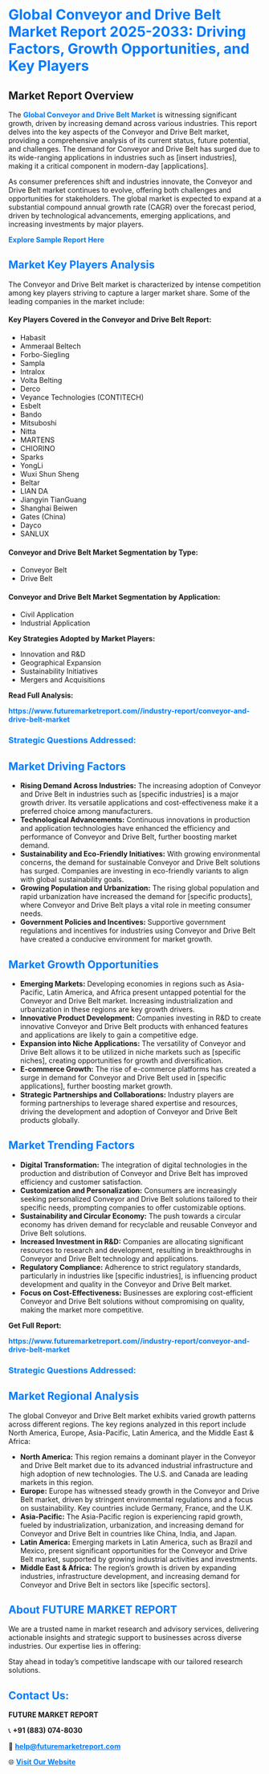 <h1 style="color: #007BFF;">Global Conveyor and Drive Belt Market Report 2025-2033: Driving Factors, Growth Opportunities, and Key Players</h1>

<section id="overview">
<h2>Market Report Overview</h2>
<p>The <a href="https://www.futuremarketreport.com//industry-report/conveyor-and-drive-belt-market" style="color: #007BFF; text-decoration: none;"><strong>Global Conveyor and Drive Belt Market</strong></a> is witnessing significant growth, driven by increasing demand across various industries. This report delves into the key aspects of the Conveyor and Drive Belt market, providing a comprehensive analysis of its current status, future potential, and challenges. The demand for Conveyor and Drive Belt has surged due to its wide-ranging applications in industries such as [insert industries], making it a critical component in modern-day [applications].</p>
<p>As consumer preferences shift and industries innovate, the Conveyor and Drive Belt market continues to evolve, offering both challenges and opportunities for stakeholders. The global market is expected to expand at a substantial compound annual growth rate (CAGR) over the forecast period, driven by technological advancements, emerging applications, and increasing investments by major players.</p>
</section>

<section id="overview">
<p><a href="https://www.futuremarketreport.com//request-sample/reportId=89875" style="color: #007BFF; text-decoration: none;"><strong>Explore Sample Report Here</strong></a></p>
</section>

<section id="key-players">
<h2 style="color: #007BFF;">Market Key Players Analysis</h2>
<p>The Conveyor and Drive Belt market is characterized by intense competition among key players striving to capture a larger market share. Some of the leading companies in the market include:</p>
<h4>Key Players Covered in the Conveyor and Drive Belt Report:</h4>
<ul><li>Habasit</li><li>Ammeraal Beltech</li><li>Forbo-Siegling</li><li>Sampla</li><li>Intralox</li><li>Volta Belting</li><li>Derco</li><li>Veyance Technologies (CONTITECH)</li><li>Esbelt</li><li>Bando</li><li>Mitsuboshi</li><li>Nitta</li><li>MARTENS</li><li>CHIORINO</li><li>Sparks</li><li>YongLi</li><li>Wuxi Shun Sheng</li><li>Beltar</li><li>LIAN DA</li><li>Jiangyin TianGuang</li><li>Shanghai Beiwen</li><li>Gates (China)</li><li>Dayco</li><li>SANLUX</li></ul>
<h4>Conveyor and Drive Belt Market Segmentation by Type:</h4>
<ul><li>Conveyor Belt</li><li>Drive Belt</li></ul>

<h4>Conveyor and Drive Belt Market Segmentation by Application:</h4>
<ul><li>Civil Application</li><li>Industrial Application</li></ul>
<p><strong>Key Strategies Adopted by Market Players:</strong></p>
<ul>
<li>Innovation and R&D</li>
<li>Geographical Expansion</li>
<li>Sustainability Initiatives</li>
<li>Mergers and Acquisitions</li>
</ul>
</section>

<section>
<p><strong>Read Full Analysis: </strong></p><a href="https://www.futuremarketreport.com//industry-report/conveyor-and-drive-belt-market" style="color: #007BFF; text-decoration: none;"><strong>https://www.futuremarketreport.com//industry-report/conveyor-and-drive-belt-market</strong></a>
<h3 style="color: #007BFF;">Strategic Questions Addressed:</h3>
</section>

<section id="driving-factors">
<h2 style="color: #007BFF;">Market Driving Factors</h2>
<ul>
<li><strong>Rising Demand Across Industries:</strong> The increasing adoption of Conveyor and Drive Belt in industries such as [specific industries] is a major growth driver. Its versatile applications and cost-effectiveness make it a preferred choice among manufacturers.</li>
<li><strong>Technological Advancements:</strong> Continuous innovations in production and application technologies have enhanced the efficiency and performance of Conveyor and Drive Belt, further boosting market demand.</li>
<li><strong>Sustainability and Eco-Friendly Initiatives:</strong> With growing environmental concerns, the demand for sustainable Conveyor and Drive Belt solutions has surged. Companies are investing in eco-friendly variants to align with global sustainability goals.</li>
<li><strong>Growing Population and Urbanization:</strong> The rising global population and rapid urbanization have increased the demand for [specific products], where Conveyor and Drive Belt plays a vital role in meeting consumer needs.</li>
<li><strong>Government Policies and Incentives:</strong> Supportive government regulations and incentives for industries using Conveyor and Drive Belt have created a conducive environment for market growth.</li>
</ul>
</section>

<section id="growth-opportunities">
<h2 style="color: #007BFF;">Market Growth Opportunities</h2>
<ul>
<li><strong>Emerging Markets:</strong> Developing economies in regions such as Asia-Pacific, Latin America, and Africa present untapped potential for the Conveyor and Drive Belt market. Increasing industrialization and urbanization in these regions are key growth drivers.</li>
<li><strong>Innovative Product Development:</strong> Companies investing in R&D to create innovative Conveyor and Drive Belt products with enhanced features and applications are likely to gain a competitive edge.</li>
<li><strong>Expansion into Niche Applications:</strong> The versatility of Conveyor and Drive Belt allows it to be utilized in niche markets such as [specific niches], creating opportunities for growth and diversification.</li>
<li><strong>E-commerce Growth:</strong> The rise of e-commerce platforms has created a surge in demand for Conveyor and Drive Belt used in [specific applications], further boosting market growth.</li>
<li><strong>Strategic Partnerships and Collaborations:</strong> Industry players are forming partnerships to leverage shared expertise and resources, driving the development and adoption of Conveyor and Drive Belt products globally.</li>
</ul>
</section>

<section id="trending-factors">
<h2 style="color: #007BFF;">Market Trending Factors</h2>
<ul>
<li><strong>Digital Transformation:</strong> The integration of digital technologies in the production and distribution of Conveyor and Drive Belt has improved efficiency and customer satisfaction.</li>
<li><strong>Customization and Personalization:</strong> Consumers are increasingly seeking personalized Conveyor and Drive Belt solutions tailored to their specific needs, prompting companies to offer customizable options.</li>
<li><strong>Sustainability and Circular Economy:</strong> The push towards a circular economy has driven demand for recyclable and reusable Conveyor and Drive Belt solutions.</li>
<li><strong>Increased Investment in R&D:</strong> Companies are allocating significant resources to research and development, resulting in breakthroughs in Conveyor and Drive Belt technology and applications.</li>
<li><strong>Regulatory Compliance:</strong> Adherence to strict regulatory standards, particularly in industries like [specific industries], is influencing product development and quality in the Conveyor and Drive Belt market.</li>
<li><strong>Focus on Cost-Effectiveness:</strong> Businesses are exploring cost-efficient Conveyor and Drive Belt solutions without compromising on quality, making the market more competitive.</li>
</ul>
</section>

<section>
<p><strong>Get Full Report: </strong></p><a href="https://www.futuremarketreport.com//industry-report/conveyor-and-drive-belt-market" style="color: #007BFF; text-decoration: none;"><strong>https://www.futuremarketreport.com//industry-report/conveyor-and-drive-belt-market</strong></a>
<h3 style="color: #007BFF;">Strategic Questions Addressed:</h3>
</section>


<section id="regional-analysis">
<h2 style="color: #007BFF;">Market Regional Analysis</h2>
<p>The global Conveyor and Drive Belt market exhibits varied growth patterns across different regions. The key regions analyzed in this report include North America, Europe, Asia-Pacific, Latin America, and the Middle East & Africa:</p>
<ul>
<li><strong>North America:</strong> This region remains a dominant player in the Conveyor and Drive Belt market due to its advanced industrial infrastructure and high adoption of new technologies. The U.S. and Canada are leading markets in this region.</li>
<li><strong>Europe:</strong> Europe has witnessed steady growth in the Conveyor and Drive Belt market, driven by stringent environmental regulations and a focus on sustainability. Key countries include Germany, France, and the U.K.</li>
<li><strong>Asia-Pacific:</strong> The Asia-Pacific region is experiencing rapid growth, fueled by industrialization, urbanization, and increasing demand for Conveyor and Drive Belt in countries like China, India, and Japan.</li>
<li><strong>Latin America:</strong> Emerging markets in Latin America, such as Brazil and Mexico, present significant opportunities for the Conveyor and Drive Belt market, supported by growing industrial activities and investments.</li>
<li><strong>Middle East & Africa:</strong> The region’s growth is driven by expanding industries, infrastructure development, and increasing demand for Conveyor and Drive Belt in sectors like [specific sectors].</li>
</ul>
</section>

<footer>
<h2 style="color: #007BFF;">About FUTURE MARKET REPORT</h2>
<p>We are a trusted name in market research and advisory services, delivering actionable insights and strategic support to businesses across diverse industries. Our expertise lies in offering:</p>

<p>Stay ahead in today’s competitive landscape with our tailored research solutions.</p>

<h2 style="color: #007BFF;">Contact Us:</h2>
<p><strong>FUTURE MARKET REPORT</strong></p>
<p>📞 <strong>+91 (883) 074-8030</strong></p>
<p>📧 <strong><a href="mailto:help@futuremarketreport.com" style="color: #007BFF;">help@futuremarketreport.com</a></strong></p>
<p>🌐 <strong><a href="https://www.futuremarketreport.com/" style="color: #007BFF;">Visit Our Website</a></strong></p>
</footer>